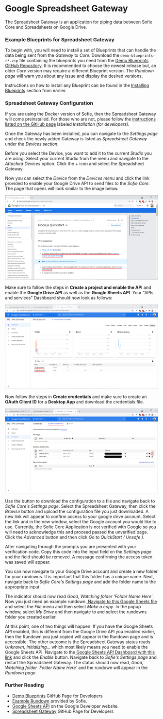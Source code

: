 # Google Spreadsheet Gateway

The Spreadsheet Gateway is an application for piping data between Sofie Core and Spreadsheets on Google Drive.

### Example Blueprints for Spreadsheet Gateway

To begin with, you will need to install a set of Blueprints that can handle the data being sent from the _Gateway_ to _Core_. Download the `demo-blueprints-r*.zip` file containing the blueprints you need from the [Demo Blueprints GitHub Repository](https://github.com/SuperFlyTV/sofie-demo-blueprints/releases). It is recommended to choose the newest release but, an older _Core_ version may require a different Blueprint version. The _Rundown page_ will warn you about any issue and display the desired versions.

Instructions on how to install any Blueprint can be found in the [Installing Blueprints](../../installing-blueprints) section from earlier.

### Spreadsheet Gateway Configuration

If you are using the Docker version of Sofie, then the Spreadsheet Gateway will come preinstalled. For those who are not, please follow the [instructions listed on the GitHub page](https://github.com/SuperFlyTV/spreadsheet-gateway) labeled _Installation \(for developers\)._

Once the Gateway has been installed, you can navigate to the _Settings page_ and check the newly added Gateway is listed as _Spreadsheet Gateway_ under the _Devices section_.

Before you select the Device, you want to add it to the current _Studio_ you are using. Select your current Studio from the menu and navigate to the _Attached Devices_ option. Click the _+_ icon and select the Spreadsheet Gateway.

Now you can select the _Device_ from the _Devices menu_ and click the link provided to enable your Google Drive API to send files to the _Sofie Core_. The page that opens will look similar to the image below.

![Nodejs Quickstart page](/img/docs/installation/installing-a-gateway/rundown-or-newsroom-system-connection/nodejs-quickstart.png)

Make sure to follow the steps in **Create a project and enable the API** and enable the **Google Drive API** as well as the **Google Sheets API**. Your "APIs and services" Dashboard should now look as follows:

![APIs and Services Dashboard](/img/docs/installation/installing-a-gateway/rundown-or-newsroom-system-connection/apis-and-services-dashboard.png)

Now follow the steps in **Create credentials** and make sure to create an **OAuth Client ID** for a **Desktop App** and download the credentials file.

![Create Credentials page](/img/docs/installation/installing-a-gateway/rundown-or-newsroom-system-connection/create-credentials.png)

Use the button to download the configuration to a file and navigate back to _Sofie Core's Settings page_. Select the Spreadsheet Gateway, then click the _Browse_ button and upload the configuration file you just downloaded. A new link will appear to confirm access to your google drive account. Select the link and in the new window, select the Google account you would like to use. Currently, the Sofie Core Application is not verified with Google so you will need to acknowledge this and proceed passed the unverified page. Click the _Advanced_ button and then click _Go to QuickStart \( Unsafe \)_.

After navigating through the prompts you are presented with your verification code. Copy this code into the input field on the _Settings page_ and the field should be removed. A message confirming the access token was saved will appear.

You can now navigate to your Google Drive account and create a new folder for your rundowns. It is important that this folder has a unique name. Next, navigate back to _Sofie Core's Settings page_ and add the folder name to the appropriate input.

The indicator should now read _Good, Watching folder 'Folder Name Here'_. Now you just need an example rundown.[ Navigate to this Google Sheets file](https://docs.google.com/spreadsheets/d/1iyegRv5MxYYtlVu8uEEMkBYXsLL-71PAMrNW0ZfWRUw/edit?usp=sharing) and select the _File_ menu and then select _Make a copy_. In the popup window, select _My Drive_ and then navigate to and select the rundowns folder you created earlier.

At this point, one of two things will happen. If you have the Google Sheets API enabled, this is different from the Google Drive API you enabled earlier, then the Rundown you just copied will appear in the Rundown page and is accessible. The other outcome is the Spreadsheet Gateway status reads _Unknown, Initializing..._ which most likely means you need to enable the Google Sheets API. Navigate to the[ Google Sheets API Dashboard with this link](https://console.developers.google.com/apis/library/sheets.googleapis.com?) and click the _Enable_ button. Navigate back to _Sofie's Settings page_ and restart the Spreadsheet Gateway. The status should now read, _Good, Watching folder 'Folder Name Here'_ and the rundown will appear in the _Rundown page_.

### Further Reading

- [Demo Blueprints](https://github.com/SuperFlyTV/sofie-demo-blueprints/) GitHub Page for Developers
- [Example Rundown](https://docs.google.com/spreadsheets/d/1iyegRv5MxYYtlVu8uEEMkBYXsLL-71PAMrNW0ZfWRUw/edit?usp=sharing) provided by Sofie.
- [Google Sheets API](https://console.developers.google.com/apis/library/sheets.googleapis.com?) on the Google Developer website.
- [Spreadsheet Gateway](https://github.com/SuperFlyTV/spreadsheet-gateway) GitHub Page for Developers
